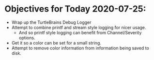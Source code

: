# Objectives for Today 2020-07-25:

- Wrap up the TurtleBrains Debug Logger
- Attempt to combine printf and stream style logging for nicer usage.
  - And so printf style logging can benefit from Channel/Severity options.
- Get it so a color can be set for a small string.
- Attempt to remove color information from information being saved to disk.
